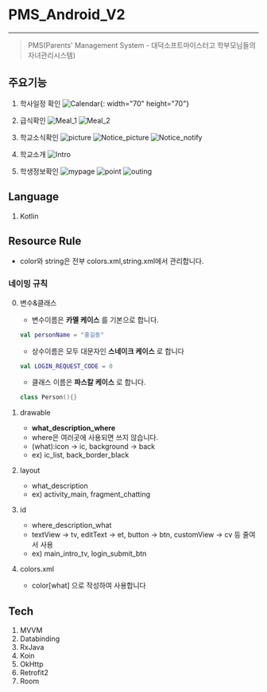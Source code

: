 # PMS_Android_V2

***

> PMS(Parents' Management System - 대덕소프트마이스터고 학부모님들의 자녀관리시스템)

## 주요기능
1. 학사일정 확인
![Calendar](https://user-images.githubusercontent.com/67100819/132100410-adf35f5a-cf09-476c-97e8-058c472b7f2f.jpg){: width="70" height="70"}
2. 급식확인
![Meal_1](https://user-images.githubusercontent.com/67100819/132100438-8fa9185b-6437-4ead-9e9f-30e1b8ef77c9.jpg)
![Meal_2](https://user-images.githubusercontent.com/67100819/132100442-ce7c4b7a-77b1-4e26-a407-6fbd37e2cb9d.jpg)
3. 학교소식확인
![picture](https://user-images.githubusercontent.com/67100819/132100564-3adb5842-ee5d-4498-b8b9-65333bdbed34.jpg)
![Notice_picture](https://user-images.githubusercontent.com/67100819/132100590-de4250a7-15e3-4517-8e09-1818710bad4d.jpg)
![Notice_notify](https://user-images.githubusercontent.com/67100819/132100595-3eb5befb-935a-4c1b-815f-c70893ea6c3f.jpg)

4. 학교소개
![Intro](https://user-images.githubusercontent.com/67100819/132100618-5037eeaf-eae0-454c-a297-cd47f0bf5e14.jpg)
5. 학생정보확인
![mypage](https://user-images.githubusercontent.com/67100819/132100629-50257e24-dba7-4e1d-90de-1ed8ebeedf84.jpg)
![point](https://user-images.githubusercontent.com/67100819/132100643-e55d846a-0069-494c-91b4-8a6c1d108ee3.jpg)
![outing](https://user-images.githubusercontent.com/67100819/132100653-9cc7efcf-ff58-4e3b-b2fc-54856bc39218.jpg)
## Language
1. Kotlin
## Resource Rule
* color와 string은 전부 colors.xml,string.xml에서 관리합니다.
### 네이밍 규칙
0. 변수&클래스
    * 변수이름은 __카멜 케이스__ 를 기본으로 합니다.
    ```kotlin
    val personName = "홍길동"
    ```
    * 상수이름은 모두 대문자인 __스네이크 케이스__ 로 합니다
    ```kotlin
    val LOGIN_REQUEST_CODE = 0
    ```
    * 클래스 이름은 __파스칼 케이스__ 로 합니다.
    ```kotlin
    class Person(){}
    ```

1. drawable
    * __what_description_where__
    * where은 여러곳에 사용되면 쓰지 않습니다.
    * (what):icon -> ic, background -> back
    * ex) ic_list, back_border_black

2. layout
    * what_description
    * ex) activity_main, fragment_chatting

3. id
    * where_description_what
    * textView -> tv, editText -> et, button -> btn, customView -> cv 등 줄여서 사용
    * ex) main_intro_tv, login_submit_btn

4. colors.xml
    * color[what] 으로 작성하여 사용합니다

## Tech
1. MVVM
2. Databinding
3. RxJava
4. Koin
5. OkHttp
6. Retrofit2
7. Room